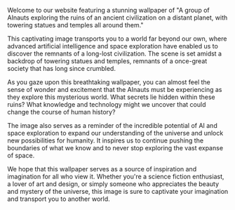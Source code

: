 <!--
Write me content for website with wallpaper "A group of AInauts exploring the ruins of an ancient civilization on a distant planet, with towering statues and temples all around them."
-->

<!--font:Poppins-->

Welcome to our website featuring a stunning wallpaper of "A group of AInauts exploring the ruins of an ancient civilization on a distant planet, with towering statues and temples all around them."

This captivating image transports you to a world far beyond our own, where advanced artificial intelligence and space exploration have enabled us to discover the remnants of a long-lost civilization. The scene is set amidst a backdrop of towering statues and temples, remnants of a once-great society that has long since crumbled.

As you gaze upon this breathtaking wallpaper, you can almost feel the sense of wonder and excitement that the AInauts must be experiencing as they explore this mysterious world. What secrets lie hidden within these ruins? What knowledge and technology might we uncover that could change the course of human history?

The image also serves as a reminder of the incredible potential of AI and space exploration to expand our understanding of the universe and unlock new possibilities for humanity. It inspires us to continue pushing the boundaries of what we know and to never stop exploring the vast expanse of space.

We hope that this wallpaper serves as a source of inspiration and imagination for all who view it. Whether you're a science fiction enthusiast, a lover of art and design, or simply someone who appreciates the beauty and mystery of the universe, this image is sure to captivate your imagination and transport you to another world.
